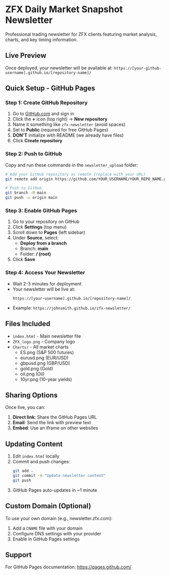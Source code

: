# ZFX Daily Market Snapshot Newsletter

Professional trading newsletter for ZFX clients featuring market analysis, charts, and key timing information.

## Live Preview
Once deployed, your newsletter will be available at:
`https://[your-github-username].github.io/[repository-name]/`

## Quick Setup - GitHub Pages

### Step 1: Create GitHub Repository
1. Go to [GitHub.com](https://github.com) and sign in
2. Click the **+** icon (top right) → **New repository**
3. Name it something like `zfx-newsletter` (avoid spaces)
4. Set to **Public** (required for free GitHub Pages)
5. **DON'T** initialize with README (we already have files)
6. Click **Create repository**

### Step 2: Push to GitHub
Copy and run these commands in the `newsletter_upload` folder:

```bash
# Add your GitHub repository as remote (replace with your URL)
git remote add origin https://github.com/YOUR_USERNAME/YOUR_REPO_NAME.git

# Push to GitHub
git branch -M main
git push -u origin main
```

### Step 3: Enable GitHub Pages
1. Go to your repository on GitHub
2. Click **Settings** (top menu)
3. Scroll down to **Pages** (left sidebar)
4. Under **Source**, select:
   - **Deploy from a branch**
   - Branch: **main**
   - Folder: **/ (root)**
5. Click **Save**

### Step 4: Access Your Newsletter
- Wait 2-3 minutes for deployment
- Your newsletter will be live at:
  ```
  https://[your-username].github.io/[repository-name]/
  ```
- Example: `https://johnsmith.github.io/zfx-newsletter/`

## Files Included
- `index.html` - Main newsletter file
- `ZFX_logo.png` - Company logo
- `Charts/` - All market charts
  - ES.png (S&P 500 futures)
  - eurusd.png (EUR/USD)
  - gbpusd.png (GBP/USD)
  - gold.png (Gold)
  - oil.png (Oil)
  - 10yr.png (10-year yields)

## Sharing Options
Once live, you can:
1. **Direct link**: Share the GitHub Pages URL
2. **Email**: Send the link with preview text
3. **Embed**: Use an iframe on other websites

## Updating Content
1. Edit `index.html` locally
2. Commit and push changes:
   ```bash
   git add .
   git commit -m "Update newsletter content"
   git push
   ```
3. GitHub Pages auto-updates in ~1 minute

## Custom Domain (Optional)
To use your own domain (e.g., newsletter.zfx.com):
1. Add a `CNAME` file with your domain
2. Configure DNS settings with your provider
3. Enable in GitHub Pages settings

## Support
For GitHub Pages documentation: https://pages.github.com/